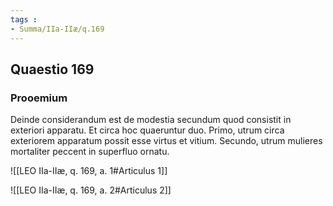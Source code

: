 ```yaml
---
tags : 
- Summa/IIa-IIæ/q.169
---
```


## Quaestio 169

### Prooemium

Deinde considerandum est de modestia secundum quod consistit in exteriori apparatu. Et circa hoc quaeruntur duo. Primo, utrum circa exteriorem apparatum possit esse virtus et vitium. Secundo, utrum mulieres mortaliter peccent in superfluo ornatu.

![[LEO IIa-IIæ, q. 169, a. 1#Articulus 1]]

![[LEO IIa-IIæ, q. 169, a. 2#Articulus 2]]

